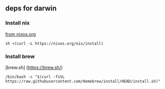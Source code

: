 ## deps for darwin

### Install nix
[from nixos.org](https://nixos.org/download/#nix-install-macos)
```
sh <(curl -L https://nixos.org/nix/install)
```

### Install brew 
[brew.sh] (https://brew.sh/)
```
/bin/bash -c "$(curl -fsSL https://raw.githubusercontent.com/Homebrew/install/HEAD/install.sh)"
```
